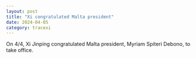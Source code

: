 ```yaml
---
layout: post
title: "Xi congratulated Malta president"
date: 2024-04-05
category: tracexi
---
```


On 4/4, Xi Jinping congratulated Malta president, Myriam Spiteri Debono, to take office.

